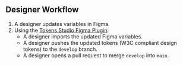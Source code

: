 <!-- section-title: 4 - Designer Workflow -->

<!-- note
What does that look like irl? lets start with the designer
-->

## Designer Workflow

1. A designer updates variables in Figma.
2. Using the [Tokens Studio Figma Plugin](https://tokens.studio/):
    - A designer imports the updated Figma variables.
    - A designer pushes the updated tokens (W3C compliant design tokens) to the `develop` branch.
    - A designer opens a pull request to merge `develop` into `main`.
